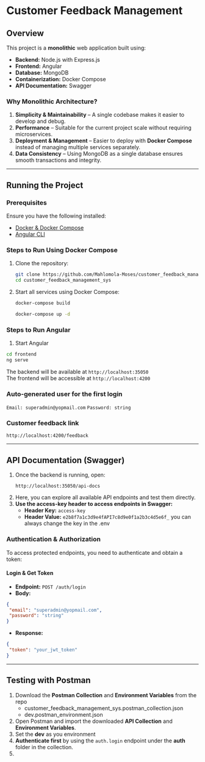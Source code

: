 # Customer Feedback Management  

## Overview  
This project is a **monolithic** web application built using:  
- **Backend:** Node.js with Express.js  
- **Frontend:** Angular  
- **Database:** MongoDB  
- **Containerization:** Docker Compose  
- **API Documentation:** Swagger  

### Why Monolithic Architecture?  
1. **Simplicity & Maintainability** – A single codebase makes it easier to develop and debug.  
2. **Performance** – Suitable for the current project scale without requiring microservices.  
3. **Deployment & Management** – Easier to deploy with **Docker Compose** instead of managing multiple services separately.  
4. **Data Consistency** – Using MongoDB as a single database ensures smooth transactions and integrity.  

---

## Running the Project  

### Prerequisites  
Ensure you have the following installed:  
- [Docker & Docker Compose](https://docs.docker.com/get-docker/)  
- [Angular CLI](https://angular.io/cli)  


### Steps to Run Using Docker Compose  
1. Clone the repository:  
   ```bash
   git clone https://github.com/Mahlomola-Moses/customer_feedback_management_sys.git
   cd customer_feedback_management_sys
   ```  
2. Start all services using Docker Compose:  
   ```bash
   docker-compose build
   ```  
   ```bash
   docker-compose up -d
   ``` 
### Steps to Run Angular   
1. Start Angular

  ```bash
  cd frontend
  ng serve
  ```

 The backend will be available at `http://localhost:35050`  
 The frontend will be accessible at `http://localhost:4200`  
 
### Auto-generated user for the first login
 `Email: superadmin@yopmail.com`
 `Password: string`

### Customer feedback link
  `http://localhost:4200/feedback`

---

## API Documentation (Swagger)  
1. Once the backend is running, open:  
   ```
   http://localhost:35050/api-docs
   ```
2. Here, you can explore all available API endpoints and test them directly.
3. **Use the access-key header to access endpoints in Swagger:**
   - **Header Key:** `access-key`
   - **Header Value:** `e2b8f7a1c3d9e4fAPI7c8d9e0f1a2b3c4d5e6f_` you can always change the key in the .env

### **Authentication & Authorization**  
To access protected endpoints, you need to authenticate and obtain a token:  

#### **Login & Get Token**  
- **Endpoint:** `POST /auth/login`  
- **Body:**  
```json
{
 "email": "superadmin@yopmail.com",
 "password": "string"
}
```
- **Response:**  
```json
{
 "token": "your_jwt_token"
}
```

---

## Testing with Postman  
1. Download the **Postman Collection** and **Environment Variables** from the repo  
   - customer_feedback_management_sys.postman_collection.json 
   - dev.postman_environment.json
2. Open Postman and import the downloaded **API Collection** and **Environment Variables**.  
3. Set the **dev** as you environment 
4. **Authenticate first** by using the `auth.login` endpoint under the **auth** folder in the collection.
5. 
  

